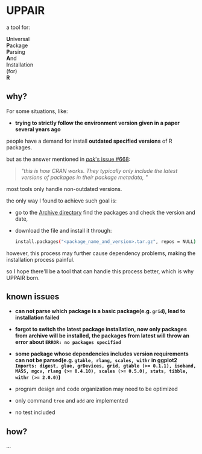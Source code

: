 # UPPAIR

a tool for: 

**U**niversal  
**P**ackage  
**P**arsing  
**A**nd  
**I**nstallation  
(for)  
**R**  

## why?

For some situations, like:

- **trying to strictly follow the environment version given in a paper several years ago**

people have a demand for install **outdated specified versions** of R packages.

but as the answer mentioned in [*pak*'s issue #668](https://github.com/r-lib/pak/issues/668): 

> *"this is how CRAN works. They typically only include the latest versions of packages in their package metadata, "*

most tools only handle non-outdated versions. 

the only way I found to achieve such goal is:

- go to the [Archive directory](https://cran.r-project.org/src/contrib/Archive/) find the packages and check the version and date,
- download the file and install it through: 

    ```bash
    install.packages("<package_name_and_version>.tar.gz", repos = NULL)
    ```
however, this process may further cause dependency problems, making the installation process painful. 

so I hope there'll be a tool that can handle this process better, which is why UPPAIR born.

## known issues

- **can not parse which package is a basic package(e.g. `grid`), lead to installation failed**

- **forgot to switch the latest package installation, now only packages from archive will be installed, the packages from latest will throw an error about `ERROR: no packages specified`**

- **some package whose dependencies includes version requirements can not be parsed(e.g. `gtable, rlang, scales, withr` in ggplot2 `Imports: digest, glue, grDevices, grid, gtable (>= 0.1.1), isoband, MASS, mgcv, rlang (>= 0.4.10), scales (>= 0.5.0), stats, tibble, withr (>= 2.0.0)`)**

- program design and code organization may need to be optimized

- only command `tree` and `add` are implemented

- no test included

## how?

...
